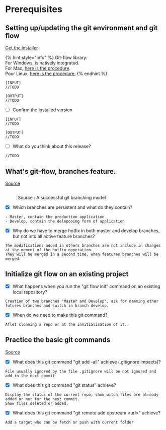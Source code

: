 # Prerequisites

## Setting up/updating the git environment and git flow

[Get the installer](https://git-scm.com/downloads)

{% hint style="info" %}
Git-flow library:\
For Windows, is natively integrated.\
For Mac, [here is the procedure](https://git-scm.com/download/mac).\
Pour Linux, [here is the procedure.](https://howtoinstall.co/en/git-flow)
{% endhint %}

```
[INPUT]
//TODO

[OUTPUT]
//TODO
```

* [ ] Confirm the installed version

```
[INPUT]
//TODO

[OUTPUT]
//TODO
```

* [ ] What do you think about this release?

```
//TODO
```

## What's git-flow, branches feature.

[Source](https://nvie.com/posts/a-successful-git-branching-model/)

<figure><img src="../../.gitbook/assets/image (1).png" alt=""><figcaption><p>Source : A successful git branching model</p></figcaption></figure>

* [x] Which branches are persistent and what do they contain?

```
- Master, contain the production application
- Develop, contain the delepooing form of application

```

* [x] Why do we have to merge hotfix in both master and develop branches, but not into all active feature branches?

```
The modifications added in others branches are not include in changes at the moment of the hotfix opperation.
They will be merged in a second time, when features branches will be merged.   
```

## Initialize git flow on an existing project

* [x] What happens when you run the "git flow init" command on an existing local repository?

```
Creation of two branches "Master and Develop", ask for namming other futures branches and switch in branch develop.
```

* [x] When do we need to make this git command?

```
Aflet clonning a repo or at the innitialisation of it.
```

## Practice the basic git commands

[Source](https://www.atlassian.com/git/glossary)

* [x] What does this git command "git add -all" achieve (.gitignore impacts)?

```
File usually ignored by the file .gitignore will be not ignored and add in the next commit 
```

* [x] What does this git command "git status" achieve?

```
Display the status of the current repo, show witch files are already added or not for the next commit. 
Show files deleted or added.  
```

* [x] What does this git command "git remote add upstream \<url>" achieve?

```
Add a target who can be fetch or push with current folder
```
